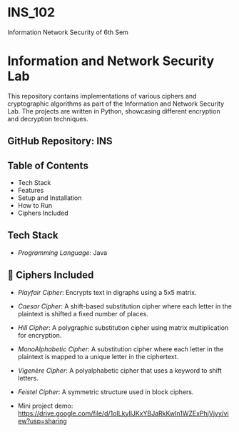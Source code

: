 # INS_102
Information Network Security of 6th Sem
# Information and Network Security Lab

This repository contains implementations of various ciphers and cryptographic algorithms as part of the Information and Network Security Lab. The projects are written in Python, showcasing different encryption and decryption techniques.

##  GitHub Repository: INS

##  Table of Contents
-  Tech Stack
-  Features
-  Setup and Installation
-  How to Run
-  Ciphers Included

## Tech Stack
- *Programming Language:* Java

## 🔑 Ciphers Included

-  *Playfair Cipher*: Encrypts text in digraphs using a 5x5 matrix.
-  *Caesar Cipher*: A shift-based substitution cipher where each letter in the plaintext is shifted a fixed number of places.
-  *Hill Cipher*: A polygraphic substitution cipher using matrix multiplication for encryption.
-  *MonoAlphabetic Cipher*: A substitution cipher where each letter in the plaintext is mapped to a unique letter in the ciphertext.
-  *Vigenère Cipher*: A polyalphabetic cipher that uses a keyword to shift letters.
- *Feistel Cipher*: A symmetric structure used in block ciphers.

- Mini project demo: https://drive.google.com/file/d/1oILkyIlJKxYBJaRkKwIn1WZExPhjVjvy/view?usp=sharing
